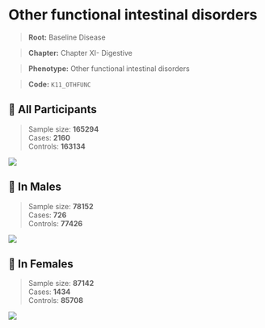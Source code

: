 # Other functional intestinal disorders

> **Root:** Baseline Disease  

> **Chapter:** Chapter XI- Digestive  

> **Phenotype:** Other functional intestinal disorders  

> **Code:** `K11_OTHFUNC`

## 🧪 All Participants  
> Sample size: **165294**  
> Cases: **2160**  
> Controls: **163134**
<img src="/Disease/Figures/ALL/Baseline/K11_OTHFUNC.png"/>
<CsvTable src="/Disease/Data/ALL/Baseline/LG_K11_OTHFUNC.csv" label="🔍 View full results" />

## 👨 In Males  
> Sample size: **78152**  
> Cases: **726**  
> Controls: **77426**
<img src="/Disease/Figures/Male/Baseline/K11_OTHFUNC.png"/>
<CsvTable src="/Disease/Data/Male/Baseline/LG_K11_OTHFUNC.csv" label="🔍 View full results" />

## 👩 In Females  
> Sample size: **87142**  
> Cases: **1434**  
> Controls: **85708**
<img src="/Disease/Figures/Female/Baseline/K11_OTHFUNC.png"/>
<CsvTable src="/Disease/Data/Female/Baseline/LG_K11_OTHFUNC.csv" label="🔍 View full results" />
